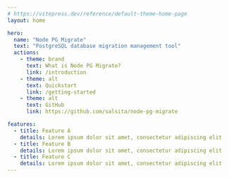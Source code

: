 ```yaml
---
# https://vitepress.dev/reference/default-theme-home-page
layout: home

hero:
  name: "Node PG Migrate"
  text: "PostgreSQL database migration management tool"
  actions:
    - theme: brand
      text: What is Node PG Migrate?
      link: /introduction
    - theme: alt
      text: Quickstart
      link: /getting-started
    - theme: alt
      text: GitHub
      link: https://github.com/salsita/node-pg-migrate

features:
  - title: Feature A      
    details: Lorem ipsum dolor sit amet, consectetur adipiscing elit
  - title: Feature B
    details: Lorem ipsum dolor sit amet, consectetur adipiscing elit
  - title: Feature C
    details: Lorem ipsum dolor sit amet, consectetur adipiscing elit
---
```



